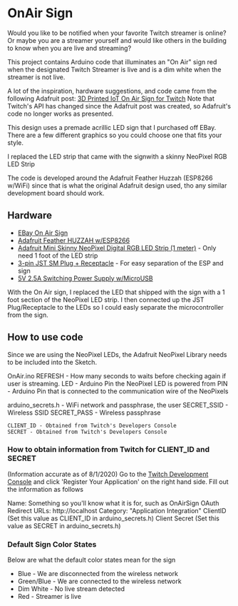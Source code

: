 # OnAir Sign

Would you like to be notified when your favorite Twitch streamer is online?  Or maybe you are a streamer yourself and would like others in the building to know when you are live and streaming?

This project contains Arduino code that illuminates an "On Air" sign red when the designated Twitch Streamer is live and is a dim white when the streamer is not live.

A lot of the inspiration, hardware suggestions, and code came from the following Adafruit post:
[3D Printed IoT On Air Sign for Twitch](https://learn.adafruit.com/3d-printed-iot-on-air-sign-for-twitch "3D Printed IoT On Air Sign for Twitch")
Note that Twitch's API has changed since the Adafruit post was created, so Adafruit's code no longer works as presented.

This design uses a premade acrillic LED sign that I purchased off EBay.  There are a few different graphics so you could choose one that fits your style.

I replaced the LED strip that came with the signwith a skinny NeoPixel RGB LED Strip

The code is developed around the Adafruit Feather Huzzah (ESP8266 w/WiFi) since that is what the original Adafruit design used, tho any similar development board should work.


## Hardware
* [EBay On Air Sign](http://www.ebay.com/sch/?_nkw=LED%20On%20Air%20Sign "On Air Signs at EBay")
* [Adafruit Feather HUZZAH w/ESP8266](https://www.adafruit.com/product/2821 "Adafruit Feather HUZZAH w/ESP8266")
* [Adafruit Mini Skinny NeoPixel Digital RGB LED Strip (1 meter)](https://www.adafruit.com/product/2821 "Adafruit Mini Skinny NeoPixel Digital RGB LED Strip - 1 meter") - Only need 1 foot of the LED strip
* [3-pin JST SM Plug + Receptacle](https://www.adafruit.com/product/1663 "3-pin JST SM Plug + Receptacle") - For easy separation of the ESP and sign
* [5V 2.5A Switching Power Supply w/MicroUSB](https://www.adafruit.com/product/1995 "5V 2.5A Switching Power Supply w/MicroUSB")


With the On Air sign, I replaced the LED that shipped with the sign with a 1 foot section of the NeoPixel LED strip.  I then connected up the JST Plug/Receptacle to the LEDs so I could easly separate the microcontroller from the sign.

## How to use code
Since we are using the NeoPixel LEDs, the Adafruit NeoPixel Library needs to be included into the Sketch.

OnAir.ino
REFRESH - How many seconds to waits before checking again if user is streaming.
LED - Arduino Pin the NeoPixel LED is powered from
PIN - Arduino Pin that is connected to the communication wire of the NeoPixels

arduino_secrets.h - WiFi network and passphrase, the user
    SECRET_SSID - Wireless SSID
    SECRET_PASS - Wireless passphrase

    CLIENT_ID - Obtained from Twitch's Developers Console
    SECRET - Obtained from Twitch's Developers Console

### How to obtain information from Twitch for CLIENT_ID and SECRET
(Information accurate as of 8/1/2020)
Go to the [Twitch Development Console](https://dev.twitch.tv/console, "Twitch Development Console") and click 'Register Your Application' on the right hand side.  Fill out the information as follows

Name: Something so you'll know what it is for, such as OnAirSign
OAuth Redirect URLs:  http://localhost
Category: "Application Integration"
ClientID (Set this value as CLIENT_ID in arduino_secrets.h)
Client Secret (Set this value as SECRET in arduino_secrets.h)

### Default Sign Color States
Below are what the default color states mean for the sign
* Blue - We are disconnected from the wireless network
* Green/Blue - We are connected to the wireless network
* Dim White - No live stream detected
* Red - Streamer is live
